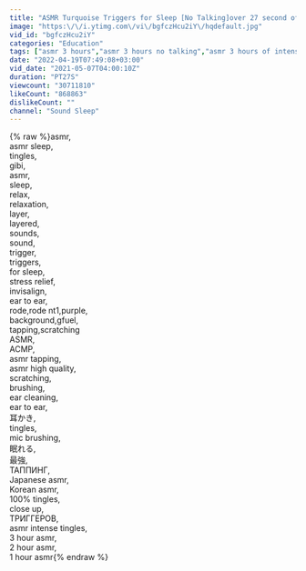 ```yaml
---
title: "ASMR Turquoise Triggers for Sleep [No Talking]over 27 second of Tingles & Relaxation"
image: "https:\/\/i.ytimg.com\/vi\/bgfczHcu2iY\/hqdefault.jpg"
vid_id: "bgfczHcu2iY"
categories: "Education"
tags: ["asmr 3 hours","asmr 3 hours no talking","asmr 3 hours of intense triggers for sleep"]
date: "2022-04-19T07:49:08+03:00"
vid_date: "2021-05-07T04:00:10Z"
duration: "PT27S"
viewcount: "30711810"
likeCount: "868863"
dislikeCount: ""
channel: "Sound Sleep"
---
```

{% raw %}asmr,<br />asmr sleep,<br />tingles,<br />gibi,<br />asmr,<br />sleep,<br />relax,<br />relaxation,<br />layer,<br />layered,<br />sounds,<br />sound,<br />trigger,<br />triggers,<br />for sleep,<br />stress relief,<br />invisalign,<br />ear to ear,<br />rode,rode nt1,purple,<br />background,gfuel,<br />tapping,scratching<br />ASMR,<br />АСМР,<br />asmr tapping,<br />asmr high quality,<br />scratching,<br />brushing,<br />ear cleaning,<br />ear to ear,<br />耳かき,<br />tingles,<br />mic brushing,<br />眠れる,<br />最強,<br />ТАППИНГ,<br />Japanese asmr,<br />Korean asmr,<br />100% tingles,<br />close up,<br />ТРИГГЕРОВ,<br />asmr intense tingles,<br />3 hour asmr,<br />2 hour asmr,<br />1 hour asmr{% endraw %}
